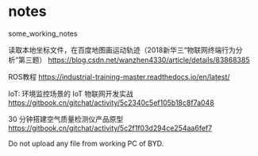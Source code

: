 # notes
some_working_notes


读取本地坐标文件，在百度地图画运动轨迹（2018新华三“物联网终端行为分析”第三题）
https://blog.csdn.net/wanzhen4330/article/details/83868385

ROS教程
https://industrial-training-master.readthedocs.io/en/latest/

IoT:
环境监控场景的 IoT 物联网开发实战
https://gitbook.cn/gitchat/activity/5c2340c5ef105b18c8f7a048

30 分钟搭建空气质量检测仪产品原型
https://gitbook.cn/gitchat/activity/5c2f1f03d294ce254aa6fef7

Do not upload any file from working PC of BYD.

